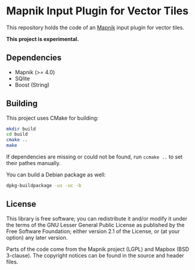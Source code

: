 # Mapnik Input Plugin for Vector Tiles

This repository holds the code of an [Mapnik](https://github.com/mapnik/mapnik) input plugin for vector tiles.

**This project is experimental.**

## Dependencies

* Mapnik (>= 4.0)
* SQlite
* Boost (String)

## Building

This project uses CMake for building:

```sh
mkdir build
cd build
cmake ..
make
```

If dependencies are missing or could not be found, run `ccmake ..` to set their pathes manually.

You can build a Debian package as well:

```sh
dpkg-buildpackage -us -uc -b
```

## License

This library is free software; you can redistribute it and/or
modify it under the terms of the GNU Lesser General Public
License as published by the Free Software Foundation; either
version 2.1 of the License, or (at your option) any later version.

Parts of the code come from the Mapnik project (LGPL) and Mapbox (BSD 3-clause).
The copyright notices can be found in the source and header files.
